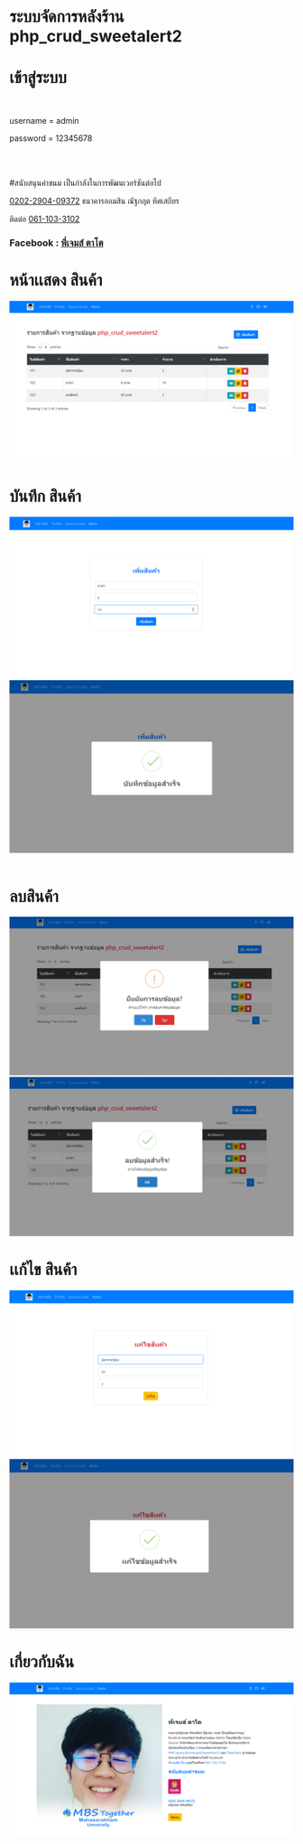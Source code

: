 # ระบบจัดการหลังร้าน php_crud_sweetalert2

<h1>เข้าสู่ระบบ</h1> <br/>
<p>username = admin</p> 
<p>password = 12345678</p><br/>
<br/>

#สนับสนุนค่าขนม เป็นกำลังในการพัฒนเวอร์ชันต่อไป

<a href="#">0202-2904-09372</a> ธนาคารออมสิน ณัฐกฤต ทิศเสถียร <br/>

ติดต่อ <a href="#">061-103-3102</a><br/>

<h3>Facebook : <a href="https://www.facebook.com/profile.php?id=100040304628322">พี่เจมส์ ตาโต</a></h3>

<h1>หน้าเเสดง สินค้า</h1>
<img src="reviews/ProductsList.png" />
<br/>
<h1>บันทึก สินค้า</h1>
<img src="reviews/insertProduct.png" />
<br/>
<img src="reviews/insertSuccess.png" /> 
<br/>
<br/>
<h1>ลบสินค้า</h1>
<img src="reviews/DeleteProduct.png" />
<br/>
<img src="reviews/DeleteSuccess.png" />
<br/>
<h1>เเก้ไข สินค้า</h1>
<img src="reviews/UpdateData.png" />
<br/>
<img src="reviews/UpdateSuccess.png" />
<br/>
<h1>เกี่ยวกับฉัน</h1>
<img src="reviews/Contract.png" />
